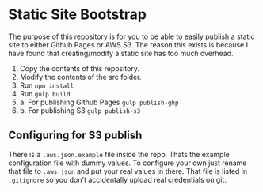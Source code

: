 # Static Site Bootstrap

The purpose of this repository is for you to be able to easily publish a static site to either Github Pages or AWS S3.  The reason this exists is because I have found that creating/modify a static site has too much overhead.

1. Copy the contents of this repository.
2. Modify the contents of the src folder.
3. Run ```npm install```
4. Run ```gulp build```
5. a. For publishing Github Pages ```gulp publish-ghp```
5. b. For publishing S3 ```gulp publish-s3```

## Configuring for S3 publish

There is a `.aws.json.example` file inside the repo. Thats the example configuration file with dummy values. To configure your own just rename that file to `.aws.json` and put your real values in there. That file is listed in `.gitignore` so you don't accidentally upload real credentials on git.
